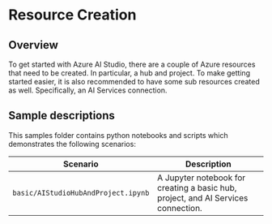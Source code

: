 # Resource Creation

## Overview

To get started with Azure AI Studio, there are a couple of Azure resources that need to be created. In particular, a hub and project. To make getting started easier, it is also recommended to have some sub resources created as well. Specifically, an AI Services connection.

## Sample descriptions
This samples folder contains python notebooks and scripts which demonstrates the following scenarios:

| Scenario | Description |
| -------- | ----------- |
|`basic/AIStudioHubAndProject.ipynb` | A Jupyter notebook for creating a basic hub, project, and AI Services connection. |  
